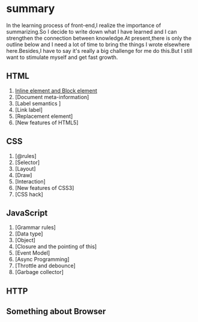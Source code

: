 # summary
In the learning process of front-end,I realize the importance of summarizing.So I decide to write down what I have learned and I can strengthen the connection between knowledge.At present,there is only the outline below and I need a lot of time to bring the things I wrote elsewhere here.Besides,I have to say it's really a big challenge for me do this.But I still want to stimulate myself and get fast growth.
## HTML
1. [Inline element and Block element](https://github.com/MICKYCSS/summary/issues/1)
2. [Document meta-information]
3. [Label semantics ]
4. [Link label]
5. [Replacement element]
6. [New features of HTML5]
## CSS
1. [@rules]
2. [Selector]
3. [Layout]
4. [Draw]
5. [Interaction]
6. [New features of CSS3]
7. [CSS hack]
## JavaScript
1. [Grammar rules]
2. [Data type]
3. [Object]
4. [Closure and the pointing of this]
5. [Event Model]
6. [Async Programming]
7. [Throttle and debounce]
8. [Garbage collector]
## HTTP
## Something about Browser
